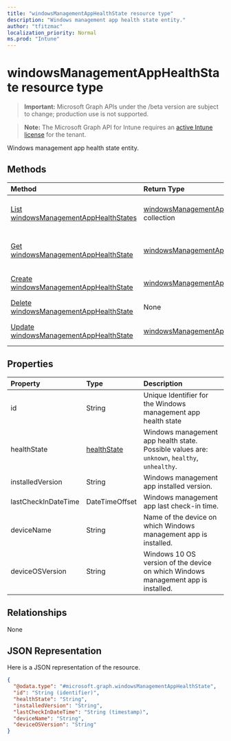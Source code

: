 ```yaml
---
title: "windowsManagementAppHealthState resource type"
description: "Windows management app health state entity."
author: "tfitzmac"
localization_priority: Normal
ms.prod: "Intune"
---
```


# windowsManagementAppHealthState resource type

> **Important:** Microsoft Graph APIs under the /beta version are subject to change; production use is not supported.

> **Note:** The Microsoft Graph API for Intune requires an [active Intune license](https://go.microsoft.com/fwlink/?linkid=839381) for the tenant.

Windows management app health state entity.

## Methods
|Method|Return Type|Description|
|:---|:---|:---|
|[List windowsManagementAppHealthStates](../api/intune-devices-windowsmanagementapphealthstate-list.md)|[windowsManagementAppHealthState](../resources/intune-devices-windowsmanagementapphealthstate.md) collection|List properties and relationships of the [windowsManagementAppHealthState](../resources/intune-devices-windowsmanagementapphealthstate.md) objects.|
|[Get windowsManagementAppHealthState](../api/intune-devices-windowsmanagementapphealthstate-get.md)|[windowsManagementAppHealthState](../resources/intune-devices-windowsmanagementapphealthstate.md)|Read properties and relationships of the [windowsManagementAppHealthState](../resources/intune-devices-windowsmanagementapphealthstate.md) object.|
|[Create windowsManagementAppHealthState](../api/intune-devices-windowsmanagementapphealthstate-create.md)|[windowsManagementAppHealthState](../resources/intune-devices-windowsmanagementapphealthstate.md)|Create a new [windowsManagementAppHealthState](../resources/intune-devices-windowsmanagementapphealthstate.md) object.|
|[Delete windowsManagementAppHealthState](../api/intune-devices-windowsmanagementapphealthstate-delete.md)|None|Deletes a [windowsManagementAppHealthState](../resources/intune-devices-windowsmanagementapphealthstate.md).|
|[Update windowsManagementAppHealthState](../api/intune-devices-windowsmanagementapphealthstate-update.md)|[windowsManagementAppHealthState](../resources/intune-devices-windowsmanagementapphealthstate.md)|Update the properties of a [windowsManagementAppHealthState](../resources/intune-devices-windowsmanagementapphealthstate.md) object.|

## Properties
|Property|Type|Description|
|:---|:---|:---|
|id|String|Unique Identifier for the Windows management app health state|
|healthState|[healthState](../resources/intune-devices-healthstate.md)|Windows management app health state. Possible values are: `unknown`, `healthy`, `unhealthy`.|
|installedVersion|String|Windows management app installed version.|
|lastCheckInDateTime|DateTimeOffset|Windows management app last check-in time.|
|deviceName|String|Name of the device on which Windows management app is installed.|
|deviceOSVersion|String|Windows 10 OS version of the device on which Windows management app is installed.|

## Relationships
None

## JSON Representation
Here is a JSON representation of the resource.
<!-- {
  "blockType": "resource",
  "keyProperty": "id",
  "@odata.type": "microsoft.graph.windowsManagementAppHealthState"
}
-->
``` json
{
  "@odata.type": "#microsoft.graph.windowsManagementAppHealthState",
  "id": "String (identifier)",
  "healthState": "String",
  "installedVersion": "String",
  "lastCheckInDateTime": "String (timestamp)",
  "deviceName": "String",
  "deviceOSVersion": "String"
}
```





